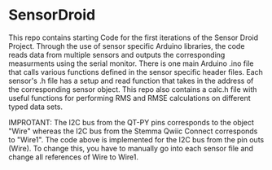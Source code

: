 # SensorDroid
This repo contains starting Code for the first iterations of the Sensor Droid Project. Through the use of sensor specific Arduino libraries, the code reads data from multiple sensors and outputs the corresponding measurments using the serial monitor. There is one main Arduino .ino file that calls various functions defined in the sensor specific header files. Each sensor's .h file has a setup and read function that takes in the address of the corresponding sensor object. This repo also contains a calc.h file with useful functions for performing RMS and RMSE calculations on different typed data sets. 

IMPROTANT: The I2C bus from the QT-PY pins corresponds to the object "Wire" whereas the I2C bus from the Stemma Qwiic Connect corresponds to "Wire1". The code above is implemented for the I2C bus from the pin outs (Wire). To change this, you have to manually go into each sensor file and change all references of Wire to Wire1.
